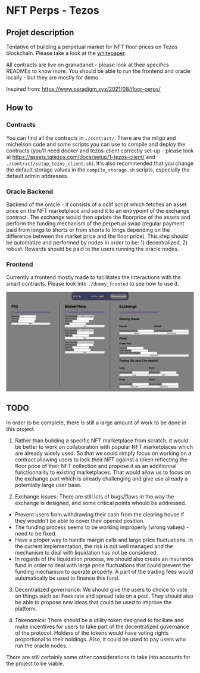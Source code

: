 # NFT Perps - Tezos

## Projet description

Tentative of building a perpetual market for NFT floor prices on Tezos blockchain.
Please take a look at the [whitepaper](https://github.com/Jebq/NFT-Perp/blob/main/nft_perp_whitepaper.pdf).

All contracts are live on granadanet - please look at their specifics READMEs to know more.
You should be able to run the frontend and oracle locally - but they are mostly for demo. 

Inspired from: https://www.paradigm.xyz/2021/08/floor-perps/

## How to

### Contracts

You can find all the contracts in `./contract/`. There are the mligo and michelson code and some scripts you can use to compile and deploy the contracts (you'll need docker and tezos-client correctly set-up - please look at https://assets.tqtezos.com/docs/setup/1-tezos-client/ and `./contract/setup_tezos_client.sh`).
It's also recommended that you change the default storage values in the `compile_storage.sh` scripts, especially the default admin addresses.

### Oracle Backend

Backend of the oracle - it consists of a oclif script which fetches an asset price on the NFT marketplace and send it to an entrypoint of the exchange contract. The exchange would then update the floorprice of the assets and perform the funding mechanism of the perpetual swap (regular payment paid from longs to shorts or from shorts to longs depending on the difference between the market price and the floor price).
This step should be automatize and performed by nodes in order to be: 1) decentralized, 2) robust. Rewards should be paid to the users running the oracle nodes.

### Frontend

Currently a frontend mostly made to facilitates the interactions with the smart contracts. Please look into `./dummy_fronted` to see how to use it.

![front](figures/front.png)

## TODO

In order to be complete, there is still a large amount of work to be done in this project.

1. Rather than building a specific NFT marketplace from scratch, it would be better to work on collaboration with popular NFT marketplaces which are already widely used. So that we could simply focus on working on a contract allowing users to lock their NFT against a token reflecting the floor price of their NFT collection and propose it as an additionnal functionnality to existing marketplaces. That would allow us to focus on the exchange part which is already challenging and give use already a potentially large user base.

2. Exchange issues:
There are still lots of bugs/flaws in the way the exchange is designed, and some critical points whould be addressed.
- Prevent users from withdrawing their cash from the clearing house if they wouldn't be able to cover their opened position.
- The funding process seems to be working improperly (wrong values) - need to be fixed.
- Have a proper way to handle margin calls and large price fluctuations. In the current implementation, the risk is not well managed and the mechanism to deal with liquidation has not be considered.
- In regards of the liquidation process, we should also create an insurance fund in order to deal with large price fluctuations that could prevent the funding mechanism to operate properly. A part of the trading fees would automatically be used to finance this fund.

3. Decentralized governance:
We should give the users to choice to vote on things such as: Fees rate and spread rate on a pool.
They should also be able to propose new ideas that could be used to improve the platform.

5. Tokenomics:
There should be a utility token designed to faciliate and make incentives for users to take part of the decentralized governance of the protocol.
Holders of the tokens would have voting rights proportional to their holdings. Also, it could be used to pay users who run the oracle nodes.

There are still certainly some other considerations to take into accounts for the project to be viable.
